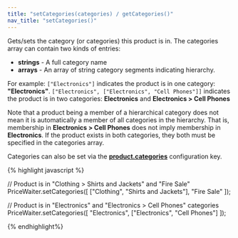 ```yaml
---
title: "setCategories(categories) / getCategories()"
nav_title: "setCategories()"
---
```


Gets/sets the category (or categories) this product is in. The categories array can contain two kinds of entries:

- **strings** - A full category name
- **arrays** - An array of string category segments indicating hierarchy.

For example: `["Electronics"]` indicates the product is in one category: **"Electronics"**.
`["Electronics", ["Electronics", "Cell Phones"]]` indicates the product is in two categories: **Electronics** and **Electronics > Cell Phones**

Note that a product being a member of a hierarchical category does not mean it is automatically a member of all categories in the hierarchy. That is, membership in **Electronics > Cell Phones** does not imply membership in **Electronics**. If the product exists in both categories, they both must be specified in the categories array.

Categories can also be set via the [__product.categories__](/widget/documentation.html#_widget/product.md) configuration key.

{% highlight javascript %}

// Product is in "Clothing > Shirts and Jackets" and "Fire Sale"
PriceWaiter.setCategories([
    ["Clothing", "Shirts and Jackets"],
    "Fire Sale"
]);

// Product is in "Electronics" and "Electronics > Cell Phones" categories
PriceWaiter.setCategories([
    "Electronics",
    ["Electronics", "Cell Phones"]
]);

{% endhighlight%}
